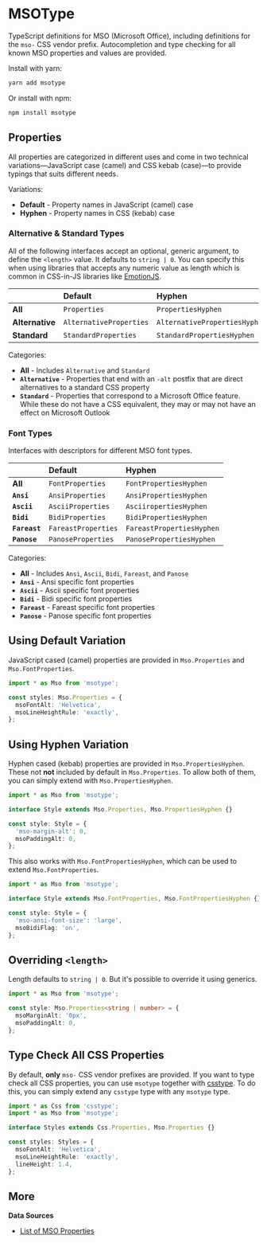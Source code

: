 [csstype]: https://github.com/frenic/csstype
[stigmortenmyre]:
  https://stigmortenmyre.no/mso/html/concepts/ofconstyletable.htm

# MSOType

TypeScript definitions for MSO (Microsoft Office), including definitions for the
`mso-` CSS vendor prefix. Autocompletion and type checking for all known MSO
properties and values are provided.

Install with yarn:

```sh
yarn add msotype
```

Or install with npm:

```sh
npm install msotype
```

## Properties

All properties are categorized in different uses and come in two technical
variations—JavaScript case (camel) and CSS kebab (case)—to provide typings that
suits different needs.

Variations:

- **Default** - Property names in JavaScript (camel) case
- **Hyphen** - Property names in CSS (kebab) case

### Alternative & Standard Types

All of the following interfaces accept an optional, generic argument, to define
the `<length>` value. It defaults to `string | 0`. You can specify this when
using libraries that accepts any numeric value as length which is common in
CSS-in-JS libraries like [EmotionJS](https://github.com/emotion-js/emotion).

|                 | Default                 | Hyphen                        |
| :-------------- | :---------------------- | :---------------------------- |
| **All**         | `Properties`            | `PropertiesHyphen`            |
| **Alternative** | `AlternativeProperties` | `AlternativePropertiesHyphen` |
| **Standard**    | `StandardProperties`    | `StandardPropertiesHyphen`    |

Categories:

- **All** - Includes `Alternative` and `Standard`
- **`Alternative`** - Properties that end with an `-alt` postfix that are direct
  alternatives to a standard CSS property
- **`Standard`** - Properties that correspond to a Microsoft Office feature.
  While these do not have a CSS equivalent, they may or may not have an effect
  on Microsoft Outlook

### Font Types

Interfaces with descriptors for different MSO font types.

|               | Default             | Hyphen                    |
| :------------ | :------------------ | :------------------------ |
| **All**       | `FontProperties`    | `FontPropertiesHyphen`    |
| **`Ansi`**    | `AnsiProperties`    | `AnsiPropertiesHyphen`    |
| **`Ascii`**   | `AsciiProperties`   | `AsciiropertiesHyphen`    |
| **`Bidi`**    | `BidiProperties`    | `BidiPropertiesHyphen`    |
| **`Fareast`** | `FareastProperties` | `FareastPropertiesHyphen` |
| **`Panose`**  | `PanoseProperties`  | `PanosePropertiesHyphen`  |

Categories:

- **All** - Includes `Ansi`, `Ascii`, `Bidi`, `Fareast`, and `Panose`
- **`Ansi`** - Ansi specific font properties
- **`Ascii`** - Ascii specific font properties
- **`Bidi`** - Bidi specific font properties
- **`Fareast`** - Fareast specific font properties
- **`Panose`** - Panose specific font properties

## Using Default Variation

JavaScript cased (camel) properties are provided in `Mso.Properties` and
`Mso.FontProperties`.

```ts
import * as Mso from 'msotype';

const styles: Mso.Properties = {
  msoFontAlt: 'Helvetica',
  msoLineHeightRule: 'exactly',
};
```

## Using Hyphen Variation

Hyphen cased (kebab) properties are provided in `Mso.PropertiesHyphen`. These
not **not** included by default in `Mso.Properties`. To allow both of them, you
can simply extend with `Mso.PropertiesHyphen`.

```ts
import * as Mso from 'msotype';

interface Style extends Mso.Properties, Mso.PropertiesHyphen {}

const style: Style = {
  'mso-margin-alt': 0,
  msoPaddingAlt: 0,
};
```

This also works with `Mso.FontPropertiesHyphen`, which can be used to extend
`Mso.FontProperties`.

```ts
import * as Mso from 'msotype';

interface Style extends Mso.FontProperties, Mso.FontPropertiesHyphen {}

const style: Style = {
  'mso-ansi-font-size': 'large',
  msoBidiFlag: 'on',
};
```

## Overriding `<length>`

Length defaults to `string | 0`. But it's possible to override it using
generics.

```ts
import * as Mso from 'msotype';

const style: Mso.Properties<string | number> = {
  msoMarginAlt: '0px',
  msoPaddingAlt: 0,
};
```

## Type Check All CSS Properties

By default, **only** `mso-` CSS vendor prefixes are provided. If you want to
type check all CSS properties, you can use `msotype` together with [csstype]. To
do this, you can simply extend any `csstype` type with any `msotype` type.

```ts
import * as Css from 'csstype';
import * as Mso from 'msotype';

interface Styles extends Css.Properties, Mso.Properties {}

const styles: Styles = {
  msoFontAlt: 'Helvetica',
  msoLineHeightRule: 'exactly',
  lineHeight: 1.4,
};
```

## More

**Data Sources**

- [List of MSO Properties][stigmortenmyre]
